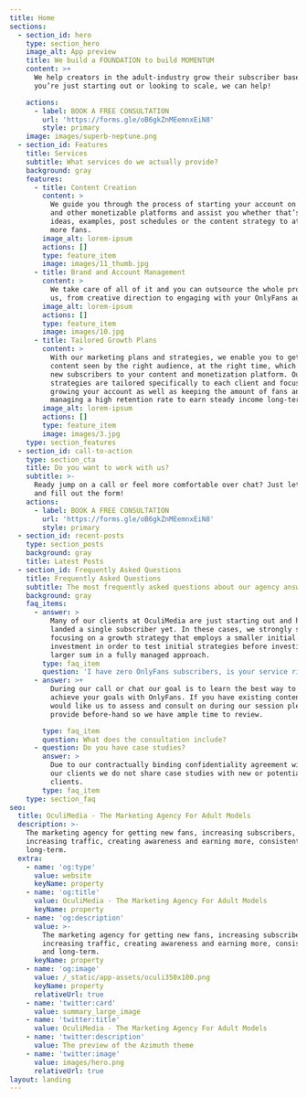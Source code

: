 ```yaml
---
title: Home
sections:
  - section_id: hero
    type: section_hero
    image_alt: App preview
    title: We build a FOUNDATION to build MOMENTUM
    content: >+
      We help creators in the adult-industry grow their subscriber base. Whether
      you’re just starting out or looking to scale, we can help!

    actions:
      - label: BOOK A FREE CONSULTATION
        url: 'https://forms.gle/oB6gkZnMEemnxEiN8'
        style: primary
    image: images/superb-neptune.png
  - section_id: Features
    title: Services
    subtitle: What services do we actually provide?
    background: gray
    features:
      - title: Content Creation
        content: >
          We guide you through the process of starting your account on OnlyFans
          and other monetizable platforms and assist you whether that’s creative
          ideas, examples, post schedules or the content strategy to attract
          more fans.
        image_alt: lorem-ipsum
        actions: []
        type: feature_item
        image: images/11_thumb.jpg
      - title: Brand and Account Management
        content: >
          We take care of all of it and you can outsource the whole process to
          us, from creative direction to engaging with your OnlyFans audience.
        image_alt: lorem-ipsum
        actions: []
        type: feature_item
        image: images/10.jpg
      - title: Tailored Growth Plans
        content: >
          With our marketing plans and strategies, we enable you to get your
          content seen by the right audience, at the right time, which drives
          new subscribers to your content and monetization platform. Our custom
          strategies are tailored specifically to each client and focus on
          growing your account as well as keeping the amount of fans and
          managing a high retention rate to earn steady income long-term.
        image_alt: lorem-ipsum
        actions: []
        type: feature_item
        image: images/3.jpg
    type: section_features
  - section_id: call-to-action
    type: section_cta
    title: Do you want to work with us?
    subtitle: >-
      Ready jump on a call or feel more comfortable over chat? Just let us know
      and fill out the form!
    actions:
      - label: BOOK A FREE CONSULTATION
        url: 'https://forms.gle/oB6gkZnMEemnxEiN8'
        style: primary
  - section_id: recent-posts
    type: section_posts
    background: gray
    title: Latest Posts
  - section_id: Frequently Asked Questions
    title: Frequently Asked Questions
    subtitle: The most frequently asked questions about our agency answered!
    background: gray
    faq_items:
      - answer: >
          Many of our clients at OculiMedia are just starting out and haven’t
          landed a single subscriber yet. In these cases, we strongly suggest
          focusing on a growth strategy that employs a smaller initial
          investment in order to test initial strategies before investing a
          larger sum in a fully managed approach.
        type: faq_item
        question: 'I have zero OnlyFans subscribers, is your service right for me?'
      - answer: >+
          During our call or chat our goal is to learn the best way to help you
          achieve your goals with OnlyFans. If you have existing content you
          would like us to assess and consult on during our session please
          provide before-hand so we have ample time to review.

        type: faq_item
        question: What does the consultation include?
      - question: Do you have case studies?
        answer: >
          Due to our contractually binding confidentiality agreement with all
          our clients we do not share case studies with new or potential
          clients.
        type: faq_item
    type: section_faq
seo:
  title: OculiMedia - The Marketing Agency For Adult Models
  description: >-
    The marketing agency for getting new fans, increasing subscribers,
    increasing traffic, creating awareness and earning more, consistently and
    long-term.
  extra:
    - name: 'og:type'
      value: website
      keyName: property
    - name: 'og:title'
      value: OculiMedia - The Marketing Agency For Adult Models
      keyName: property
    - name: 'og:description'
      value: >-
        The marketing agency for getting new fans, increasing subscribers,
        increasing traffic, creating awareness and earning more, consistently
        and long-term.
      keyName: property
    - name: 'og:image'
      value: /_static/app-assets/oculi350x100.png
      keyName: property
      relativeUrl: true
    - name: 'twitter:card'
      value: summary_large_image
    - name: 'twitter:title'
      value: OculiMedia - The Marketing Agency For Adult Models
    - name: 'twitter:description'
      value: The preview of the Azimuth theme
    - name: 'twitter:image'
      value: images/hero.png
      relativeUrl: true
layout: landing
---
```

